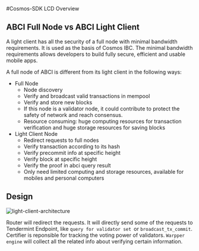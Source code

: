 #Cosmos-SDK LCD Overview

## ABCI Full Node vs ABCI Light Client

A light client has all the security of a full node with minimal bandwidth requirements. It is used as the basis of Cosmos IBC. The minimal bandwidth requirements allows developers to build fully secure, efficient and usable mobile apps.

A full node of ABCI is different from its light client in the following ways:

- Full Node
  - Node discovery 
  - Verify and broadcast valid transactions in mempool
  - Verify and store new blocks
  - If this node is a validator node, it could contribute to protect the safety of network and reach consensus.
  - Resource consuming: huge computing resources for transaction verification and huge storage resources for saving blocks
- Light Client Node
  - Redirect requests to full nodes
  - Verify transaction according to its hash
  - Verify precommit info at specific height
  - Verify block at specific height
  - Verify the proof in abci query result
  - Only need limited computing and storage resources, available for mobiles and personal computers



## Design 

![light-client-architecture](/Users/suyu/Documents/bianjie/exchange/light-client-architecture.png)

Router will redirect the requests. It will directly send some of the requests to Tendermint Endpoint, like `query for validator set `or `broadcast_tx_commit`. Certifier is reponsible for tracking the voting power of validators. `Warpper engine` will collect all the related info about verifying certain information. 

